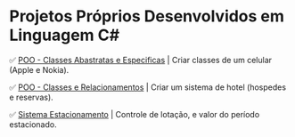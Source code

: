 # Projetos Próprios Desenvolvidos em Linguagem C#


 ✅ [POO - Classes Abastratas e Especificas](https://github.com/Carlos-CGS/ProjetosCSharp/tree/main/POO%20-%20Classes%20Astrata%20e%20Especifica%20-%20Nokia%20X%20Apple) | Criar classes de um celular (Apple e Nokia).

✅ [POO - Classes e Relacionamentos](https://github.com/Carlos-CGS/ProjetosCSharp/tree/main/POO%20-%20Classes%20e%20Relacionamentos%20-%20Hotel%20X%20Hospede) |  Criar um sistema de hotel (hospedes e reservas).

✅ [Sistema Estacionamento](https://github.com/Carlos-CGS/ProjetosCSharp/tree/main/Sistema%20Estacionamento) | Controle de lotação, e valor do período estacionado.

